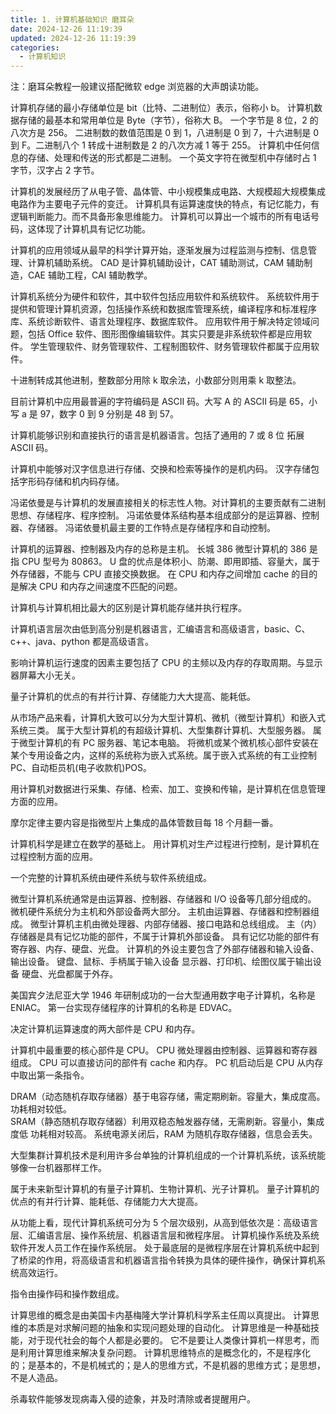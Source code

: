 ```yaml
---
title: 1. 计算机基础知识 磨耳朵
date: 2024-12-26 11:19:39
updated: 2024-12-26 11:19:39
categories:
  - 计算机知识
---
```


<!-- 提取关键字：以下每道题目均给出了正确答案，请提取出相关内容，方便我背诵和记忆。 -->

注：磨耳朵教程一般建议搭配微软 edge 浏览器的大声朗读功能。

计算机存储的最小存储单位是 bit（比特、二进制位）表示，俗称小 b。
计算机数据存储的最基本和常用单位是 Byte（字节），俗称大 B。 
一个字节是 8 位，2 的八次方是 256。
二进制数的数值范围是 0 到 1，八进制是 0 到 7，十六进制是 0 到 F。二进制八个 1 转成十进制数是 2 的八次方减 1 等于 255。
计算机中任何信息的存储、处理和传送的形式都是二进制。
一个英文字符在微型机中存储时占 1 字节，汉字占 2 字节。
<!-- more -->

计算机的发展经历了从电子管、晶体管、中小规模集成电路、大规模超大规模集成电路作为主要电子元件的变迁。
计算机具有运算速度快的特点，有记忆能力，有逻辑判断能力。而不具备形象思维能力。
计算机可以算出一个城市的所有电话号码，这体现了计算机具有记忆功能。

计算机的应用领域从最早的科学计算开始，逐渐发展为过程监测与控制、信息管理、计算机辅助系统。
CAD 是计算机辅助设计，CAT 辅助测试，CAM 辅助制造，CAE 辅助工程，CAI 辅助教学。

计算机系统分为硬件和软件，其中软件包括应用软件和系统软件。
系统软件用于提供和管理计算机资源，包括操作系统和数据库管理系统，编译程序和标准程序库、系统诊断软件、语言处理程序、数据库软件。
应用软件用于解决特定领域问题，包括 Office 软件、图形图像编辑软件。其实只要是非系统软件都是应用软件。
学生管理软件、财务管理软件、工程制图软件、财务管理软件都属于应用软件。

十进制转成其他进制，整数部分用除 k 取余法，小数部分则用乘 k 取整法。 

目前计算机中应用最普遍的字符编码是 ASCII 码。大写 A 的 ASCII 码是 65，小写 a 是 97，数字 0 到 9 分别是 48 到 57。

计算机能够识别和直接执行的语言是机器语言。包括了通用的 7 或 8 位 拓展 ASCII 码。

计算机中能够对汉字信息进行存储、交换和检索等操作的是机内码。
汉字存储包括字形码存储和机内码存储。

冯诺依曼是与计算机的发展直接相关的标志性人物。对计算机的主要贡献有二进制思想、存储程序、程序控制。
冯诺依曼体系结构基本组成部分的是运算器、控制器、存储器。
冯诺依曼机最主要的工作特点是存储程序和自动控制。

计算机的运算器、控制器及内存的总称是主机。
长城 386 微型计算机的 386 是指 CPU 型号为 80863。
U 盘的优点是体积小、防潮、即用即插、容量大，属于外存储器，不能与 CPU 直接交换数据。
在 CPU 和内存之间增加 cache 的目的是解决 CPU 和内存之间速度不匹配的问题。

计算机与计算机相比最大的区别是计算机能存储并执行程序。

计算机语言层次由低到高分别是机器语言，汇编语言和高级语言，basic、C、c++、java、python 都是高级语言。

影响计算机运行速度的因素主要包括了 CPU 的主频以及内存的存取周期。与显示器屏幕大小无关。

量子计算机的优点的有并行计算、存储能力大大提高、能耗低。

从市场产品来看，计算机大致可以分为大型计算机、微机（微型计算机）和嵌入式系统三类。
属于大型计算机的有超级计算机、大型集群计算机、大型服务器。
属于微型计算机的有 PC 服务器、笔记本电脑。
将微机或某个微机核心部件安装在某个专用设备之内，这样的系统称为嵌入式系统。属于嵌入式系统的有工业控制 PC、自动柜员机(电子收款机)POS。

用计算机对数据进行采集、存储、检索、加工、变换和传输，是计算机在信息管理方面的应用。

摩尔定律主要内容是指微型片上集成的晶体管数目每 18 个月翻一番。

计算机科学是建立在数学的基础上。
用计算机对生产过程进行控制，是计算机在过程控制方面的应用。

一个完整的计算机系统由硬件系统与软件系统组成。

微型计算机系统通常是由运算器、控制器、存储器和 I/O 设备等几部分组成的。
微机硬件系统分为主机和外部设备两大部分。
主机由运算器、存储器和控制器组成。
微型计算机主机由微处理器、内部存储器、接口电路和总线组成。
主（内）存储器是具有记忆功能的部件，不属于计算机外部设备。
具有记忆功能的部件有寄存器、内存、硬盘、光盘。
计算机的外设主要包含了外部存储器和输入设备、输出设备。
键盘、鼠标、手柄属于输入设备
显示器、打印机、绘图仪属于输出设备
硬盘、光盘都属于外存。

美国宾夕法尼亚大学 1946 年研制成功的一台大型通用数字电子计算机，名称是 ENIAC。
第一台实现存储程序的计算机的名称是 EDVAC。

决定计算机运算速度的两大部件是 CPU 和内存。

计算机中最重要的核心部件是 CPU。
CPU 微处理器由控制器、运算器和寄存器组成。
CPU 可以直接访问的部件有 cache 和内存。
PC 机启动后是 CPU 从内存中取出第一条指令。

DRAM（动态随机存取存储器）基于电容存储，需定期刷新。容量大，集成度高。功耗相对较低。          
SRAM（静态随机存取存储器）利用双稳态触发器存储，无需刷新。容量小，集成度低 功耗相对较高。
系统电源关闭后，RAM 为随机存取存储器，信息会丢失。

大型集群计算机技术是利用许多台单独的计算机组成的一个计算机系统，该系统能够像一台机器那样工作。

属于未来新型计算机的有量子计算机、生物计算机、光子计算机。
量子计算机的优点的有并行计算、能耗低、存储能力大大提高。

从功能上看，现代计算机系统可分为 5 个层次级别，从高到低依次是：高级语言层、汇编语言层、操作系统层、机器语言层和微程序层。
计算机操作系统及系统软件开发人员工作在操作系统层。
处于最底层的是微程序层在计算机系统中起到了桥梁的作用，将高级语言和机器语言指令转换为具体的硬件操作，确保计算机系统高效运行。

指令由操作码和操作数组成。

计算思维的概念是由美国卡内基梅隆大学计算机科学系主任周以真提出。
计算思维的本质是对求解问题的抽象和实现问题处理的自动化。
计算思维是一种基础技能，对于现代社会的每个人都是必要的。
它不是要让人类像计算机一样思考，而是利用计算思维来解决复杂问题。
计算机思维特点的是概念化的，不是程序化的；是基本的，不是机械式的；是人的思维方式，不是机器的思维方式；是思想，不是人造品。

杀毒软件能够发现病毒入侵的迹象，并及时清除或者提醒用户。
